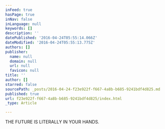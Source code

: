```yaml
---
inFeed: true
hasPage: true
inNav: false
inLanguage: null
keywords: []
description: ''
datePublished: '2016-04-24T05:55:14.066Z'
dateModified: '2016-04-24T05:55:13.775Z'
authors: []
publisher:
  name: null
  domain: null
  url: null
  favicon: null
title: ''
author: []
starred: false
sourcePath: _posts/2016-04-24-f23e922f-f667-4a8b-b685-9241bdf4d825.md
published: true
url: f23e922f-f667-4a8b-b685-9241bdf4d825/index.html
_type: Article

---
```

THE FUTURE IS LITERALLY IN YOUR HANDS.